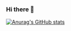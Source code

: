 ### Hi there 👋

[![Anurag's GitHub stats](https://github-readme-stats.vercel.app/api?username=nadnane)](https://github.com/anuraghazra/github-readme-stats)

